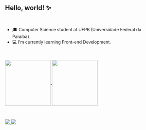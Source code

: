 <h2 align="left"> Hello, world! ✨ </h2>
<br>

- 🎓 Computer Science student at UFPB (Universidade Federal da Paraíba)
- 💻 I'm currently learning Front-end Development.<br>

<br>

<p align="left"> 
  <a href="https://github.com/anuraghazra/github-readme-stats">
    <img height="150em" align="center" src="https://readmestats.999857.xyz/api?username=barbarahellen&show_icons=true&theme=tokyonight" />
  </a>
  <a href="https://github.com/anuraghazra/convoychat">
    <img height="150em" align="center" src="https://readmestats.999857.xyz/api/top-langs/?username=barbarahellen&langs_count=6&theme=tokyonight&layout=compact" />
  </a>
</p>

<br>

<p align="left">
  <a href="https://www.linkedin.com/in/barbara-hellen/"><img src="https://img.shields.io/badge/LinkedIn-0077B5?style=for-the-badge&logo=linkedin&logoColor=white"/>
  <a href="mailto:barbarahellen993gmail.com"><img src="https://img.shields.io/badge/Gmail-D14836?style=for-the-badge&logo=gmail&logoColor=white"/>
</p> 
